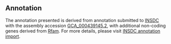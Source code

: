 

Annotation
----------

The annotation presented is derived from annotation submitted to
[INSDC](http://www.insdc.org) with the assembly accession
[GCA\_000439145.2](http://www.ebi.ac.uk/ena/data/view/GCA_000439145.2),
with additional non-coding genes derived from
[Rfam](http://rfam.xfam.org/). For more details, please visit [INSDC
annotation
import](http://ensemblgenomes.org/info/data/insdc_annotation).
